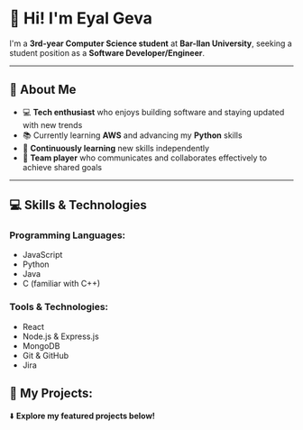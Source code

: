 # 👋 Hi! I'm Eyal Geva

I'm a **3rd-year Computer Science student** at **Bar-Ilan University**, seeking a student position as a **Software Developer/Engineer**.

---

## 🌟 About Me
- 💻 **Tech enthusiast** who enjoys building software and staying updated with new trends
- 📚 Currently learning **AWS** and advancing my **Python** skills
- 🚀 **Continuously learning** new skills independently
- 🤝 **Team player** who communicates and collaborates effectively to achieve shared goals

---

## 💻 Skills & Technologies
### Programming Languages:
- JavaScript
- Python
- Java
- C (familiar with C++)

### Tools & Technologies:
- React
- Node.js & Express.js
- MongoDB
- Git & GitHub
- Jira

## 📂 My Projects:
⬇️ **Explore my featured projects below!**

